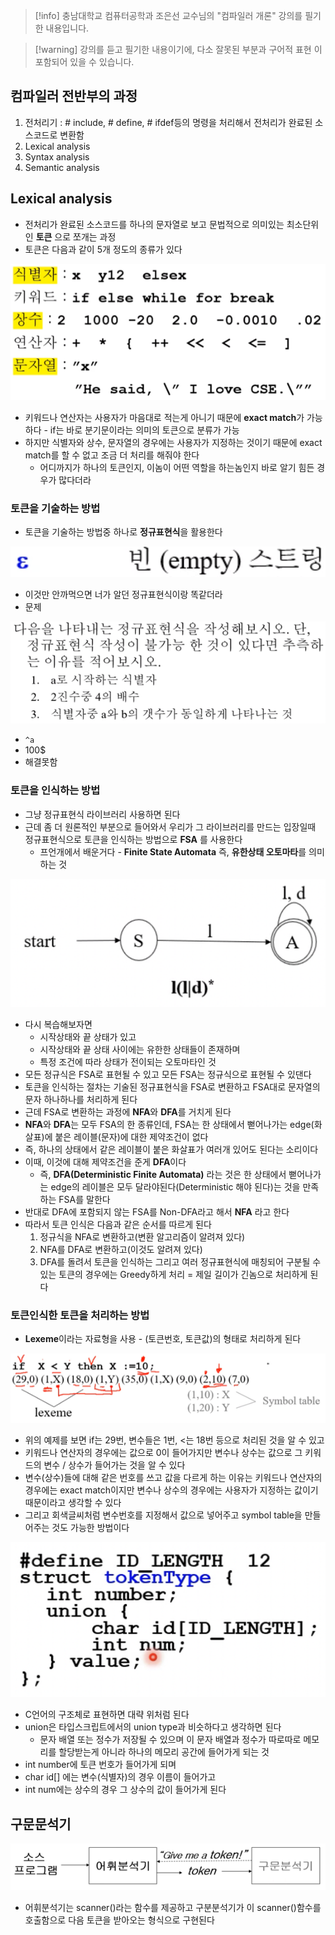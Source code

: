 > [!info] 충남대학교 컴퓨터공학과 조은선 교수님의 "컴파일러 개론" 강의를 필기한 내용입니다.

> [!warning] 강의를 듣고 필기한 내용이기에, 다소 잘못된 부분과 구어적 표현 이 포함되어 있을 수 있습니다.

## 컴파일러 전반부의 과정

1. 전처리기 : # include, # define, # ifdef등의 명령을 처리해서 전처리가 완료된 소스코드로 변환함
2. Lexical analysis
3. Syntax analysis
4. Semantic analysis

## Lexical analysis

- 전처리가 완료된 소스코드를 하나의 문자열로 보고 문법적으로 의미있는 최소단위인 **토큰** 으로 쪼개는 과정
- 토큰은 다음과 같이 5개 정도의 종류가 있다

![%E1%84%8B%E1%85%B5%E1%84%85%E1%85%A9%E1%86%AB01%20-%20%E1%84%8B%E1%85%A5%E1%84%92%E1%85%B1%E1%84%87%E1%85%AE%E1%86%AB%E1%84%89%E1%85%A5%E1%86%A8%20&%20%E1%84%90%E1%85%A9%E1%84%8F%E1%85%B3%E1%86%AB%202170916fad514f6d920e08ed83d324d9/image1.png](compiler.fall.2021.cse.cnu.ac.kr/images/01_2170916fad514f6d920e08ed83d324d9/image1.png)

- 키워드나 연산자는 사용자가 마음대로 적는게 아니기 때문에 **exact match**가 가능하다 - if는 바로 분기문이라는 의미의 토큰으로 분류가 가능
- 하지만 식별자와 상수, 문자열의 경우에는 사용자가 지정하는 것이기 때문에 exact match를 할 수 없고 조금 더 처리를 해줘야 한다
	- 어디까지가 하나의 토큰인지, 이놈이 어떤 역할을 하는놈인지 바로 알기 힘든 경우가 많다더라

### 토큰을 기술하는 방법

- 토큰을 기술하는 방법중 하나로 **정규표현식**을 활용한다

![%E1%84%8B%E1%85%B5%E1%84%85%E1%85%A9%E1%86%AB01%20-%20%E1%84%8B%E1%85%A5%E1%84%92%E1%85%B1%E1%84%87%E1%85%AE%E1%86%AB%E1%84%89%E1%85%A5%E1%86%A8%20&%20%E1%84%90%E1%85%A9%E1%84%8F%E1%85%B3%E1%86%AB%202170916fad514f6d920e08ed83d324d9/image2.png](compiler.fall.2021.cse.cnu.ac.kr/images/01_2170916fad514f6d920e08ed83d324d9/image2.png)

- 이것만 안까먹으면 너가 알던 정규표현식이랑 똑같더라
- 문제

![%E1%84%8B%E1%85%B5%E1%84%85%E1%85%A9%E1%86%AB01%20-%20%E1%84%8B%E1%85%A5%E1%84%92%E1%85%B1%E1%84%87%E1%85%AE%E1%86%AB%E1%84%89%E1%85%A5%E1%86%A8%20&%20%E1%84%90%E1%85%A9%E1%84%8F%E1%85%B3%E1%86%AB%202170916fad514f6d920e08ed83d324d9/image3.png](compiler.fall.2021.cse.cnu.ac.kr/images/01_2170916fad514f6d920e08ed83d324d9/image3.png)

- `^a`
- 100$
- 해결못함

### 토큰을 인식하는 방법

- 그냥 정규표현식 라이브러리 사용하면 된다
- 근데 좀 더 원론적인 부분으로 들어와서 우리가 그 라이브러리를 만드는 입장일때 정규표현식으로 토큰을 인식하는 방법으로 **FSA** 를 사용한다
	- 프언개에서 배운거다 - **Finite State Automata** 즉, **유한상태 오토마타**를 의미하는 것

![%E1%84%8B%E1%85%B5%E1%84%85%E1%85%A9%E1%86%AB01%20-%20%E1%84%8B%E1%85%A5%E1%84%92%E1%85%B1%E1%84%87%E1%85%AE%E1%86%AB%E1%84%89%E1%85%A5%E1%86%A8%20&%20%E1%84%90%E1%85%A9%E1%84%8F%E1%85%B3%E1%86%AB%202170916fad514f6d920e08ed83d324d9/image4.png](compiler.fall.2021.cse.cnu.ac.kr/images/01_2170916fad514f6d920e08ed83d324d9/image4.png)

- 다시 복습해보자면
	- 시작상태와 끝 상태가 있고
	- 시작상태와 끝 상태 사이에는 유한한 상태들이 존재하며
	- 특정 조건에 따라 상태가 전이되는 오토마타인 것
- 모든 정규식은 FSA로 표현될 수 있고 모든 FSA는 정규식으로 표현될 수 있댄다
- 토큰을 인식하는 절차는 기술된 정규표현식을 FSA로 변환하고 FSA대로 문자열의 문자 하나하나를 처리하게 된다
- 근데 FSA로 변환하는 과정에 **NFA**와 **DFA**를 거치게 된다
- **NFA**와 **DFA**는 모두 FSA의 한 종류인데, FSA는 한 상태에서 뻗어나가는 edge(화살표)에 붙은 레이블(문자)에 대한 제약조건이 없다
- 즉, 하나의 상태에서 같은 레이블이 붙은 화살표가 여러개 있어도 된다는 소리이다
- 이때, 이것에 대해 제약조건을 준게 **DFA**이다
	- 즉, **DFA(Deterministic Finite Automata)** 라는 것은 한 상태에서 뻗어나가는 edge의 레이블은 모두 달라야된다(Deterministic 해야 된다)는 것을 만족하는 FSA를 말한다
- 반대로 DFA에 포함되지 않는 FSA를 Non-DFA라고 해서 **NFA** 라고 한다
- 따라서 토큰 인식은 다음과 같은 순서를 따르게 된다
	1. 정규식을 NFA로 변환하고(변환 알고리즘이 알려져 있다)
	2. NFA를 DFA로 변환하고(이것도 알려져 있다)
	3. DFA를 돌려서 토큰을 인식하는 그리고 여러 정규표현식에 매칭되어 구분될 수 있는 토큰의 경우에는 Greedy하게 처리 = 제일 길이가 긴놈으로 처리하게 된다

### 토큰인식한 토큰을 처리하는 방법

- **Lexeme**이라는 자료형을 사용 - (토큰번호, 토큰값)의 형태로 처리하게 된다

![%E1%84%8B%E1%85%B5%E1%84%85%E1%85%A9%E1%86%AB01%20-%20%E1%84%8B%E1%85%A5%E1%84%92%E1%85%B1%E1%84%87%E1%85%AE%E1%86%AB%E1%84%89%E1%85%A5%E1%86%A8%20&%20%E1%84%90%E1%85%A9%E1%84%8F%E1%85%B3%E1%86%AB%202170916fad514f6d920e08ed83d324d9/image5.png](compiler.fall.2021.cse.cnu.ac.kr/images/01_2170916fad514f6d920e08ed83d324d9/image5.png)

- 위의 예제를 보면 if는 29번, 변수들은 1번, <는 18번 등으로 처리된 것을 알 수 있고
- 키워드나 연산자의 경우에는 값으로 0이 들어가지만 변수나 상수는 값으로 그 키워드의 변수 / 상수가 들어가는 것을 알 수 있다
- 변수(상수)들에 대해 같은 번호를 쓰고 값을 다르게 하는 이유는 키워드나 연산자의 경우에는 exact match이지만 변수나 상수의 경우에는 사용자가 지정하는 값이기 때문이라고 생각할 수 있다
- 그리고 회색글씨처럼 변수번호를 지정해서 값으로 넣어주고 symbol table을 만들어주는 것도 가능한 방법이다

![%E1%84%8B%E1%85%B5%E1%84%85%E1%85%A9%E1%86%AB01%20-%20%E1%84%8B%E1%85%A5%E1%84%92%E1%85%B1%E1%84%87%E1%85%AE%E1%86%AB%E1%84%89%E1%85%A5%E1%86%A8%20&%20%E1%84%90%E1%85%A9%E1%84%8F%E1%85%B3%E1%86%AB%202170916fad514f6d920e08ed83d324d9/image6.png](compiler.fall.2021.cse.cnu.ac.kr/images/01_2170916fad514f6d920e08ed83d324d9/image6.png)

- C언어의 구조체로 표현하면 대략 위처럼 된다
- union은 타입스크립트에서의 union type과 비슷하다고 생각하면 된다
	- 문자 배열 또는 정수가 저장될 수 있으며 이 문자 배열과 정수가 따로따로 메모리를 할당받는게 아니라 하나의 메모리 공간에 들어가게 되는 것
- int number에 토큰 번호가 들어가게 되며
- char id\[\] 에는 변수(식별자)의 경우 이름이 들어가고
- int num에는 상수의 경우 그 상수의 값이 들어가게 된다

## 구문문석기

![%E1%84%8B%E1%85%B5%E1%84%85%E1%85%A9%E1%86%AB01%20-%20%E1%84%8B%E1%85%A5%E1%84%92%E1%85%B1%E1%84%87%E1%85%AE%E1%86%AB%E1%84%89%E1%85%A5%E1%86%A8%20&%20%E1%84%90%E1%85%A9%E1%84%8F%E1%85%B3%E1%86%AB%202170916fad514f6d920e08ed83d324d9/image7.png](compiler.fall.2021.cse.cnu.ac.kr/images/01_2170916fad514f6d920e08ed83d324d9/image7.png)

- 어휘분석기는 scanner()라는 함수를 제공하고 구분분석기가 이 scanner()함수를 호출함으로 다음 토큰을 받아오는 형식으로 구현된다